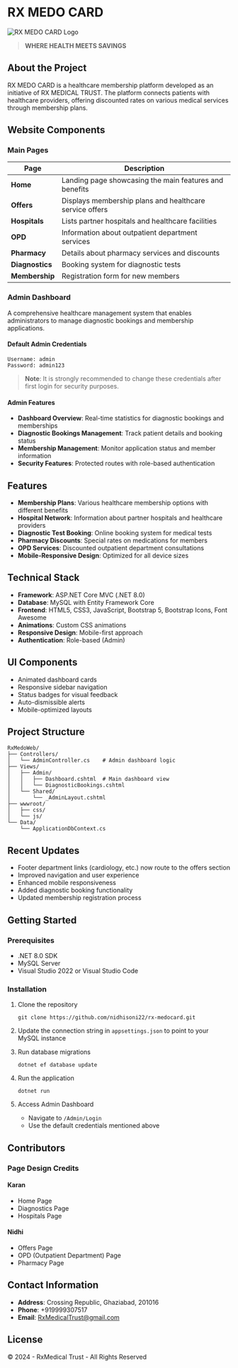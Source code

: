 # RX MEDO CARD

![RX MEDO CARD Logo](rx-medocard/RxMedoWeb/wwwroot/images/logo.png)

> **WHERE HEALTH MEETS SAVINGS**

## About the Project

RX MEDO CARD is a healthcare membership platform developed as an initiative of RX MEDICAL TRUST. The platform connects patients with healthcare providers, offering discounted rates on various medical services through membership plans.

## Website Components

### Main Pages

| Page | Description |
|------|-------------|
| **Home** | Landing page showcasing the main features and benefits |
| **Offers** | Displays membership plans and healthcare service offers |
| **Hospitals** | Lists partner hospitals and healthcare facilities |
| **OPD** | Information about outpatient department services |
| **Pharmacy** | Details about pharmacy services and discounts |
| **Diagnostics** | Booking system for diagnostic tests |
| **Membership** | Registration form for new members |

### Admin Dashboard

A comprehensive healthcare management system that enables administrators to manage diagnostic bookings and membership applications.

#### Default Admin Credentials
```
Username: admin
Password: admin123
```
> **Note**: It is strongly recommended to change these credentials after first login for security purposes.

#### Admin Features

- **Dashboard Overview**: Real-time statistics for diagnostic bookings and memberships
- **Diagnostic Bookings Management**: Track patient details and booking status
- **Membership Management**: Monitor application status and member information
- **Security Features**: Protected routes with role-based authentication

## Features

- **Membership Plans**: Various healthcare membership options with different benefits
- **Hospital Network**: Information about partner hospitals and healthcare providers
- **Diagnostic Test Booking**: Online booking system for medical tests
- **Pharmacy Discounts**: Special rates on medications for members
- **OPD Services**: Discounted outpatient department consultations
- **Mobile-Responsive Design**: Optimized for all device sizes

## Technical Stack

- **Framework**: ASP.NET Core MVC (.NET 8.0)
- **Database**: MySQL with Entity Framework Core
- **Frontend**: HTML5, CSS3, JavaScript, Bootstrap 5, Bootstrap Icons, Font Awesome
- **Animations**: Custom CSS animations
- **Responsive Design**: Mobile-first approach
- **Authentication**: Role-based (Admin)

## UI Components

- Animated dashboard cards
- Responsive sidebar navigation
- Status badges for visual feedback
- Auto-dismissible alerts
- Mobile-optimized layouts

## Project Structure

```
RxMedoWeb/
├── Controllers/
│   └── AdminController.cs    # Admin dashboard logic
├── Views/
│   ├── Admin/
│   │   ├── Dashboard.cshtml  # Main dashboard view
│   │   └── DiagnosticBookings.cshtml
│   └── Shared/
│       └── _AdminLayout.cshtml
├── wwwroot/
│   ├── css/
│   └── js/
└── Data/
    └── ApplicationDbContext.cs
```

## Recent Updates

- Footer department links (cardiology, etc.) now route to the offers section
- Improved navigation and user experience
- Enhanced mobile responsiveness
- Added diagnostic booking functionality
- Updated membership registration process

## Getting Started

### Prerequisites

- .NET 8.0 SDK
- MySQL Server
- Visual Studio 2022 or Visual Studio Code

### Installation

1. Clone the repository
   ```
   git clone https://github.com/nidhisoni22/rx-medocard.git
   ```

2. Update the connection string in `appsettings.json` to point to your MySQL instance

3. Run database migrations
   ```
   dotnet ef database update
   ```

4. Run the application
   ```
   dotnet run
   ```

5. Access Admin Dashboard
   - Navigate to `/Admin/Login`
   - Use the default credentials mentioned above

## Contributors

### Page Design Credits

#### Karan
- Home Page
- Diagnostics Page
- Hospitals Page

#### Nidhi
- Offers Page
- OPD (Outpatient Department) Page
- Pharmacy Page

## Contact Information

- **Address**: Crossing Republic, Ghaziabad, 201016
- **Phone**: +919999307517
- **Email**: RxMedicalTrust@gmail.com

## License

© 2024 - RxMedical Trust - All Rights Reserved
